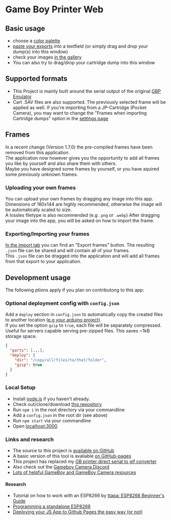 # Game Boy Printer Web

## Basic usage
* choose a [color palette](#/palettes)
* [paste your exports](#/import) into a textfield (or simply drag and drop your dump(s) into this window)
* check your images [in the gallery](#/gallery)
* You can also try to drag/drop your cartridge dump into this window  

## Supported formats
* This Project is mainly built around the serial output of the original [GBP Emulator](https://github.com/mofosyne/arduino-gameboy-printer-emulator)
* Cart .SAV files are also supported. The previously selected frame will be applied as well. If you're importing from a JP-Cartridge (Pocket Camera), you may want to change the "Frames when importing Cartridge dumps" option in the [settings page](#/settings)    

## Frames
In a recent change (Version 1.7.0) the pre-compiled frames have been removed from this application.  
The application now however gives you the opportunity to add all frames you like by yourself and also share them with others.  
Maybe you have designed some frames by yourself, or you have aquired some previously unknown frames.

### Uploading your own frames
You can upload your own frames by dragging any image into this app.  
Dimensions of 160x144 are highly recommended, otherwise the image will be automatically scaled to size.  
A lossles filetype is also recommended (e.g `.png` or `.webp`)
After dragging your image into the app, you will be asked on how to import the frame.

### Exporting/Importing your frames
[In the import tab](#/import) you can find an "Export frames" button. The resulting `.json` file can be shared and will contain all of your frames.  
This `.json` file can be dragged into the application and will add all frames from that export to your application.  

## Development usage
The following ptions apply if you plan on contributong to this app:

### Optional deployment config with `config.json`
Add a `deploy` section in `config.json` to automatically copy the created files to another location ([e.g your arduino project](https://github.com/HerrZatacke/wifi-gbp-emulator)).  
If you set the option `gzip` to `true`, each file will be separately compressed. Useful for servers capable serving pre-zipped files. This saves ~1kB storage space.
``` json
{
  "ports": [...], 
  "deploy": {
    "dir": "/copy/all/files/to/that/folder",
    "gzip": true
  }
}
```

### Local Setup
* Install [node.js](https://nodejs.org/) if you haven't already.
* Check out/clone/download [this repository](https://github.com/HerrZatacke/gb-printer-web)
* Run `npm i` in the root directory via your commandline
* Add a `config.json` in the root dir (see above)
* Run `npm start` via your commandline
* Open [localhost:3000](http://localhost:3000)

### Links and research
* The source to this project is [available on GitHub](https://github.com/HerrZatacke/gb-printer-web)
* A basic version of this tool is avaliable [on GitHub-pages](https://herrzatacke.github.io/gb-printer-web/#/)  
* This project has replaced my [GB printer direct serial to gif converter](https://github.com/HerrZatacke/direct-serial-to-gif-converter)
* Also check out the [Gameboy Camera Discord](https://discord.gg/Kxhjg3qN) 
* [Lots of helpful GameBoy and GameBoy Camera resources](https://github.com/gbdev/awesome-gbdev)

#### Research
* Tutorial on how to work with an ESP8266 by [ttapa: ESP8266 Beginner's Guide](https://tttapa.github.io/ESP8266/Chap01%20-%20ESP8266.html)  
* [Programming a standalone ESP8266](https://www.instructables.com/id/3-Simple-Ways-of-Programming-an-ESP8266-12X-Module/)
* [Deploying your JS App to Github Pages the easy way (or not)](https://medium.com/linagora-engineering/1ef8c48424b7)
